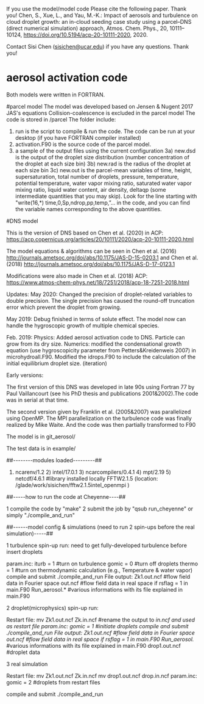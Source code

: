 If you use the model/model code
Please cite the following paper. Thank you!
Chen, S., Xue, L., and Yau, M.-K.: Impact of aerosols and turbulence on cloud droplet growth: an in-cloud seeding case study using a parcel–DNS (direct numerical simulation) approach, Atmos. Chem. Phys., 20, 10111–10124, https://doi.org/10.5194/acp-20-10111-2020, 2020.

Contact Sisi Chen (sisichen@ucar.edu) if you have any questions. Thank you!

# aerosol activation code
Both models were written in FORTRAN.

#parcel model
The model was developed based on Jensen & Nugent 2017 JAS's equations
Collision-coalescence is excluded in the parcel model
The code is stored in /parcel 
The folder include:
1) run is the script to compile & run the code. The code can be run at your desktop (if you have FORTRAN compiler installed)
2) activation.F90 is the source code of the parcel model. 
3) a sample of the output files using the current configuration 
	3a) new.dsd is the output of the droplet size distribution (number concentration of the droplet at each size bin)
	3b) new.rad is the radius of the droplet at each size bin
  	3c) new.out is the parcel-mean variables of time, height, supersaturation, total number of droplets, pressure, temperature, potential temperature, water vapor mixing ratio, saturated water vapor mixing ratio, liquid water content, air density, deltaqp (some intermediate quantities that you may skip). 
	Look for the line starting with "write(16,*) time,0,Sp,ndrop,pp,temp,”... in the code, and you can find the variable names corresponding to the above quantities. 


#DNS model

This is the version of DNS based on Chen et al. (2020) in ACP: https://acp.copernicus.org/articles/20/10111/2020/acp-20-10111-2020.html


The model equations & algorithms can be seen in Chen et al. (2016) http://journals.ametsoc.org/doi/abs/10.1175/JAS-D-15-0203.1 
and Chen et al. (2018) http://journals.ametsoc.org/doi/abs/10.1175/JAS-D-17-0123.1

Modifications were also made in Chen et al. (2018) ACP: https://www.atmos-chem-phys.net/18/7251/2018/acp-18-7251-2018.html


Updates:
May 2020:
Changed the precision of droplet-related variables to double precision. The single precision has caused the round-off truncation error which prevent the droplet from growing.

May 2019:
Debug finished in terms of solute effect. The model now can handle the hygroscopic growth of multiple chemical species.

Feb. 2019: 
Physics: Added aerosol activation code to DNS. Particle can grow from its dry size. 
Numerics: modified the condensational growth equation (use hygroscopicity parameter from Petters&Kreidenweis 2007) in microhydroall.F90. Modified the idrops.F90 to include the calculation of the initial equilibrium droplet size. (iteration)

Early versions:

The first version of this DNS was developed in late 90s using Fortran 77 by Paul Vaillancourt (see his PhD thesis and publications 2001&2002).The code was in serial at that time.


The second version given by Franklin et al. (2005&2007) was parallelized using OpenMP. The MPI parallelization on the turbulence code was finally realized by Mike Waite. And the code was then partially transformed to F90


The model is in git_aerosol/

The test data is in example/

##--------modules loaded---------##

1) ncarenv/1.2   2) intel/17.0.1   3) ncarcompilers/0.4.1   4) mpt/2.19   5) netcdf/4.6.1
#library installed locally
FFTW2.1.5  (location: /glade/work/sisichen/fftw2.1.5intel_openmpi )

##-----how to run the code at Cheyenne----##

1 compile the code by "make" 
2 submit the job by "qsub run_cheyenne"
or simply "./compile_and_run"

##------model config & simulations (need to run 2 spin-ups before the real simulation)-----##

1 turbulence spin-up run: need to get fully-developed turbulence before insert droplets

param.inc: 
    iturb = 1 #turn on turbulence
    gomic = 0 #turn off droplets
    thermo = 1 #turn on thermodynamic calculation (e.g., Temperature & water vapor)
compile and submit
    ./compile_and_run
File output:
    Zk1.out.ncf     #flow field data in Fourier space
    out.ncf         #flow field data in real space if rsflag = 1 in main.F90
    Run_aerosol.*   #various informations with its file explained in main.F90

2 droplet(microphysics) spin-up run: 

Restart file:
    mv Zk1.out.ncf Zk.in.ncf #rename the output to *in.ncf and used as restart file
param.inc:
    gomic = 1 #initiate droplets
compile and submit
    ./compile_and_run
File output:
    Zk1.out.ncf     #flow field data in Fourier space
    out.ncf         #flow field data in real space if rsflag = 1 in main.F90
    Run_aerosol.*   #various informations with its file explained in main.F90
    drop1.out.ncf   #droplet data

3 real simulation

Restart file:
    mv Zk1.out.ncf Zk.in.ncf
    mv drop1.out.ncf drop.in.ncf
param.inc:
    gomic = 2 #droplets from restart files

compile and submit
    ./compile_and_run




